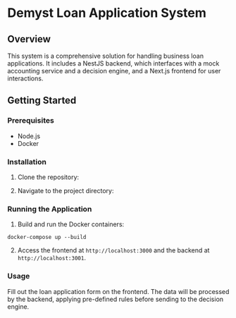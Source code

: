 # Demyst Loan Application System

## Overview
This system is a comprehensive solution for handling business loan applications. It includes a NestJS backend, which interfaces with a mock accounting service and a decision engine, and a Next.js frontend for user interactions.

## Getting Started

### Prerequisites
- Node.js
- Docker

### Installation
1. Clone the repository:

2. Navigate to the project directory:


### Running the Application
1. Build and run the Docker containers:

`docker-compose up --build`

2. Access the frontend at `http://localhost:3000` and the backend at `http://localhost:3001`.

### Usage
Fill out the loan application form on the frontend. The data will be processed by the backend, applying pre-defined rules before sending to the decision engine.
